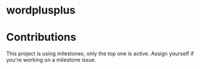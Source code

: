 # wordplusplus


# Contributions

This project is using milestones, only the top one is active. Assign yourself if you're working on a milestone issue.
